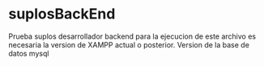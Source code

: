 # suplosBackEnd
Prueba suplos desarrollador backend
para la ejecucion de este archivo es necesaria la version de XAMPP actual o posterior.
Version de la base de datos mysql
